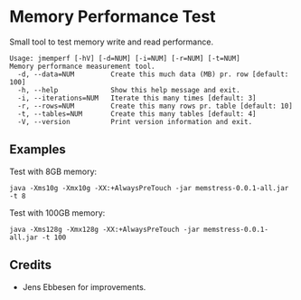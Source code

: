 # Memory Performance Test

Small tool to test memory write and read performance.

```shell
Usage: jmemperf [-hV] [-d=NUM] [-i=NUM] [-r=NUM] [-t=NUM]
Memory performance measurement tool.
  -d, --data=NUM         Create this much data (MB) pr. row [default: 100]
  -h, --help             Show this help message and exit.
  -i, --iterations=NUM   Iterate this many times [default: 3]
  -r, --rows=NUM         Create this many rows pr. table [default: 10]
  -t, --tables=NUM       Create this many tables [default: 4]
  -V, --version          Print version information and exit.
```

## Examples

Test with 8GB memory:
```shell
java -Xms10g -Xmx10g -XX:+AlwaysPreTouch -jar memstress-0.0.1-all.jar -t 8
```

Test with 100GB memory:
```shell
java -Xms128g -Xmx128g -XX:+AlwaysPreTouch -jar memstress-0.0.1-all.jar -t 100
```

## Credits

- Jens Ebbesen for improvements.